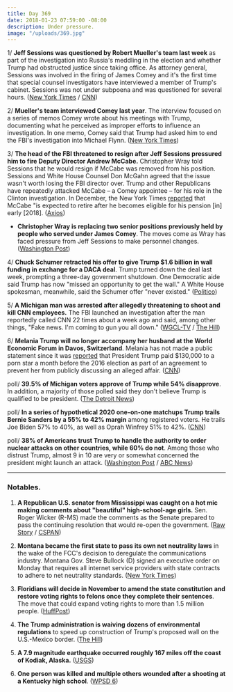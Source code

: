 ```yaml
---
title: Day 369
date: 2018-01-23 07:59:00 -08:00
description: Under pressure.
image: "/uploads/369.jpg"
---
```


1/ **Jeff Sessions was questioned by Robert Mueller's team last week** as part of the investigation into Russia's meddling in the election and whether Trump had obstructed justice since taking office. As attorney general, Sessions was involved in the firing of James Comey and it's the first time that special counsel investigators have interviewed a member of Trump's cabinet. Sessions was not under subpoena and was questioned for several hours. ([New York Times](https://www.nytimes.com/2018/01/23/us/politics/jeff-sessions-special-counsel-russia.html) / [CNN](https://www.cnn.com/2018/01/23/politics/jeff-sessions-robert-mueller-interview/index.html))

2/ **Mueller's team interviewed Comey last year**. The interview focused on a series of memos Comey wrote about his meetings with Trump, documenting what he perceived as improper efforts to influence an investigation. In one memo, Comey said that Trump had asked him to end the FBI's investigation into Michael Flynn. ([New York Times](https://www.nytimes.com/2018/01/23/us/politics/jeff-sessions-special-counsel-russia.html))

3/ **The head of the FBI threatened to resign after Jeff Sessions pressured him to fire Deputy Director Andrew McCabe.** Christopher Wray told Sessions that he would resign if McCabe was removed from his position. Sessions and White House Counsel Don McGahn agreed that the issue wasn't worth losing the FBI director over. Trump and other Republicans have repeatedly attacked McCabe – a Comey appointee – for his role in the Clinton investigation. In December, the New York Times [reported](https://www.nytimes.com/2017/12/23/us/politics/mccabe-fbi-trump-russia.html) that McCabe "is expected to retire after he becomes eligible for his pension \[in\] early \[2018\]. ([Axios](https://www.axios.com/scoop-sessions-fbi-trump-christopher-wray-877adb3e-5f8d-44a1-8a2f-d4f0894ca6a7.html))

* **Christopher Wray is replacing two senior positions previously held by people who served under James Comey**. The moves come as Wray has faced pressure from Jeff Sessions to make personnel changes. ([Washington Post](https://www.washingtonpost.com/world/national-security/fbi-director-under-pressure-to-make-changes-is-replacing-comey-aides/2018/01/23/e606d382-006e-11e8-8acf-ad2991367d9d_story.html))

4/ **Chuck Schumer retracted his offer to give Trump $1.6 billion in wall funding in exchange for a DACA deal**. Trump turned down the deal last week, prompting a three-day government shutdown. One Democratic aide said Trump has now "missed an opportunity to get the wall." A White House spokesman, meanwhile, said the Schumer offer "never existed." ([Politico](https://www.politico.com/story/2018/01/23/chuck-schumer-trump-wall-offer-359156))

5/ **A Michigan man was arrested after allegedly threatening to shoot and kill CNN employees.** The FBI launched an investigation after the man reportedly called CNN 22 times about a week ago and said, among other things, "Fake news. I'm coming to gun you all down." ([WGCL-TV](http://www.cbs46.com/story/37323169/feds-man-threatened-to-kill-cnn-employees) / [The Hill](http://thehill.com/media/370207-man-arrested-after-threatening-to-kill-cnn-employees))

6/ **Melania Trump will no longer accompany her husband at the World Economic Forum in Davos, Switzerland**. Melania has not made a public statement since it was [reported](https://www.wsj.com/articles/trump-lawyer-arranged-130-000-payment-for-adult-film-stars-silence-1515787678) that President Trump paid $130,000 to a porn star a month before the 2016 election as part of an agreement to prevent her from publicly discussing an alleged affair. ([CNN](https://www.cnn.com/2018/01/22/politics/melania-trump-davos/index.html))

poll/ **39.5% of Michigan voters approve of Trump while 54% disapprove**. In addition, a majority of those polled said they don't believe Trump is qualified to be president. ([The Detroit News](http://www.detroitnews.com/story/news/politics/2018/01/22/donald-trump-michigan-poll-approval/109726082/))

poll/ **In a series of hypothetical 2020 one-on-one matchups Trump trails Bernie Sanders by a 55% to 42% margin** among registered voters. He trails Joe Biden 57% to 40%, as well as Oprah Winfrey 51% to 42%. ([CNN](https://www.cnn.com/2018/01/23/politics/2020-trump-biden-sanders-winfrey/index.html))

poll/ **38% of Americans trust Trump to handle the authority to order nuclear attacks on other countries, while 60% do not**. Among those who distrust Trump, almost 9 in 10 are very or somewhat concerned the president might launch an attack. ([Washington Post](https://www.washingtonpost.com/news/the-fix/wp/2018/01/23/most-americans-dont-trust-president-trump-with-the-nuclear-button/) / [ABC News](http://abcnews.go.com/Politics/majority-distrusts-trump-nuclear-authority-poll/story?id=52533985))

---

### Notables.

1. **A Republican U.S. senator from Mississippi was caught on a hot mic making comments about "beautiful" high-school-age girls.** Sen. Roger Wicker (R-MS) made the comments as the Senate prepared to pass the continuing resolution that would re-open the government.  ([Raw Story](https://www.rawstory.com/2018/01/watch-hot-mic-catches-gop-senator-ogling-beautiful-teenaged-girls-fellow-lawmaker/) / [CSPAN](http://www.dailymotion.com/video/x6djgww))

2. **Montana became the first state to pass its own net neutrality laws** in the wake of the FCC's decision to deregulate the communications industry. Montana Gov. Steve Bullock (D) signed an executive order on Monday that requires all internet service providers with state contracts to adhere to net neutrality standards. ([New York Times](https://www.nytimes.com/2018/01/22/technology/montana-net-neutrality.html))

3. **Floridians will decide in November to amend the state constitution and restore voting rights to felons once they complete their sentences**. The move that could expand voting rights to more than 1.5 million people. ([HuffPost](http://www.huffingtonpost.co.uk/entry/florida-felony-disenfranchisement_us_5a62060fe4b074ce7a07ab01))

4. **The Trump administration is waiving dozens of environmental regulations** to speed up construction of Trump's proposed wall on the U.S.-Mexico border. ([The Hill](http://thehill.com/latino/370202-trump-admin-waives-dozens-of-environmental-rules-to-speed-up-construction-of-border))

5. **A 7.9 magnitude earthquake occurred roughly 167 miles off the coast of Kodiak, Alaska.** ([USGS](https://earthquake.usgs.gov/earthquakes/eventpage/us2000cmy3#executive))

6. **One person was killed and multiple others wounded after a shooting at a Kentucky high school**. ([WPSD 6](http://www.wpsdlocal6.com/2018/01/23/shooting-marshall-county-high-school/))